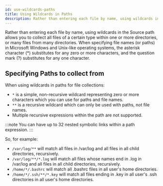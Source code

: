 ```yaml
---
id: use-wildcards-paths
title: Using Wildcards in Paths
description: Rather than entering each file by name, using wildcards in the Source path allows you to collect all files of a certain type.
---
```



Rather than entering each file by name, using wildcards in the Source path allows you to collect all files of a certain type within one or more directories, or many files from many directories. When specifying file names (or paths) in Microsoft Windows and Unix-like operating systems, the asterisk character (\*) substitutes for any zero or more characters, and the question mark (?) substitutes for any one character.

## Specifying Paths to collect from

When using wildcards in paths for file collections:

 * `*` is a simple, non-recursive wildcard representing zero or more characters which you can use for paths and file names.
 * `**` is a recursive wildcard which can only be used with paths, not file names.
 * Multiple recursive expressions within the path are not supported. 

:::note
You can have up to 32 nested symbolic links within a path expression.
:::

So, for example:

 * `/var/log/**` will match all files in /var/log and all files in all child directories, recursively.
 * `/var/log/**/*.log` will match all files whose names end in .log in /var/log and all files in all child directories, recursively.
 * `/home/*/.bashrc` will match all .bashrc files in all user's home directories.
 * `/home/*/.ssh/**/*.key` will match all files ending in .key in all user's .ssh directories in all user's home directories.

